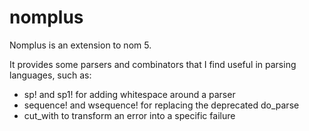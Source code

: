 # nomplus

Nomplus is an extension to nom 5.

It provides some parsers and combinators that I find useful in parsing languages, such as:

* sp! and sp1! for adding whitespace around a parser
* sequence! and wsequence! for replacing the deprecated do_parse
* cut_with to transform an error into a specific failure


